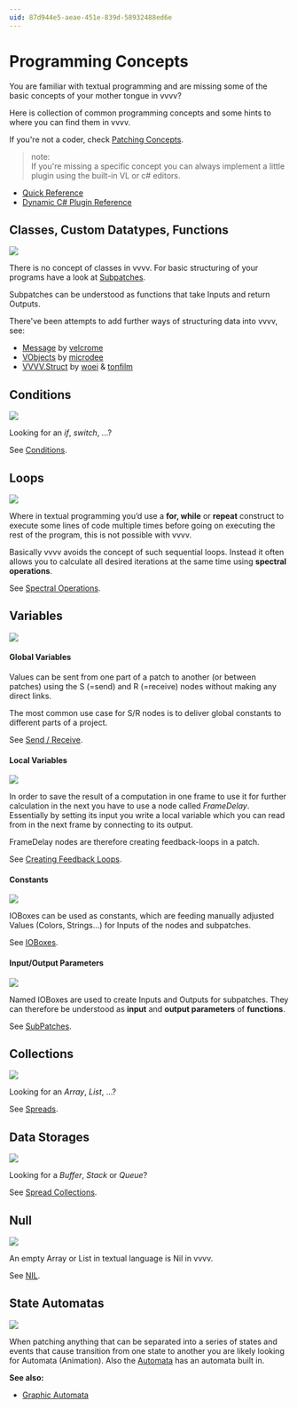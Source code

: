 ```yaml
---
uid: 87d944e5-aeae-451e-839d-58932488ed6e
---
```


# Programming Concepts

You are familiar with textual programming and are missing some of the basic concepts of your mother tongue in vvvv?  

Here is collection of common programming concepts and some hints to where you can find them in vvvv.  

If you're not a coder, check [Patching Concepts](xref:11e284ec-b6b0-47b2-bed3-f90a91e55e91).  


>note:  
If you're missing a specific concept you can always implement a little plugin using the built-in VL or c# editors.  

* [Quick Reference](xref:2879ae37-9e84-42ee-8e2e-8444d274bb6b)  
* [Dynamic C# Plugin Reference](xref:9fb98fc4-377b-49be-87ee-2c4741183b7c)  
  


## Classes, Custom Datatypes, Functions

![](~/img/patching-subpatches.png "")   



There is no concept of classes in vvvv. For basic structuring of your programs have a look at [Subpatches](xref:b66f153a-f7c3-4867-a8c9-bce69861d759).  

Subpatches can be understood as functions that take Inputs and return Outputs.  

There've been attempts to add further ways of structuring data into vvvv, see:  
* <a href="https://vvvv.org/contribution/message-2.0" class="extURL contribution" target="_blank">Message</a> by <span class="user"><a href="https://vvvv.org/users/velcrome" class="extURL" target="_blank">velcrome</a></span>  
* <a href="https://vvvv.org/contribution/vobjects" class="extURL contribution" target="_blank">VObjects</a> by <span class="user"><a href="https://vvvv.org/users/microdee" class="extURL" target="_blank">microdee</a></span>  
* <a href="https://github.com/woeishi/VVVV.Struct" class="extURL" target="_blank">VVVV.Struct</a> by <span class="user"><a href="https://vvvv.org/users/woei" class="extURL" target="_blank">woei</a></span> & <span class="user"><a href="https://vvvv.org/users/tonfilm" class="extURL" target="_blank">tonfilm</a></span>  


## Conditions

![](~/img/Conditions-SwitchSimple.png "")   



Looking for an *if*, *switch*, ...?  

See [Conditions](xref:69bdb72a-3e21-4b27-a4a6-c15e7c0ec56e).  


## Loops


![](~/img/patching-spectral2.png "")  


Where in textual programming you’d use a **for, while** or **repeat** construct to execute some lines of code multiple times before going on executing the rest of the program, this is not possible with vvvv.   

Basically vvvv avoids the concept of such sequential loops. Instead it often allows you to calculate all desired iterations at the same time using **spectral operations**.  

See [Spectral Operations](xref:81251c9c-350f-462d-9d61-6d81a6896ad9).  


## Variables

![](~/img/patching-send-receive2.png "")  


#### Global Variables
Values can be sent from one part of a patch to another (or between patches) using the S (=send) and R (=receive) nodes without making any direct links.  

The most common use case for S/R nodes is to deliver global constants to different parts of a project.   

See [Send / Receive](xref:32b954be-83f1-4b75-951f-f64e7fdd7c1b).  


#### Local Variables

![](~/img/patching-var-loop4.png "")   

In order to save the result of a computation in one frame to use it for further calculation in the next you have to use a node called *FrameDelay*. Essentially by setting its input you write a local variable which you can read from in the next frame by connecting to its output.  

FrameDelay nodes are therefore creating feedback-loops in a patch.  

See [Creating Feedback Loops](xref:4a3a1653-5c09-4102-a148-8f014f3d9a2e).  


#### Constants

![](~/img/patching-constants.png "")   

IOBoxes can be used as constants, which are feeding manually adjusted Values (Colors, Strings...) for Inputs of the nodes and subpatches.  

See [IOBoxes](xref:86693dba-d049-4027-874d-d53f0437ad66).  


#### Input/Output Parameters

![](~/img/patching-parameters.png "")  

Named IOBoxes are used to create Inputs and Outputs for subpatches. They can therefore be understood as **input** and **output parameters** of **functions**.  

See [SubPatches](xref:b66f153a-f7c3-4867-a8c9-bce69861d759).  



## Collections

![](~/img/Spreads_ColsAndRows_Output2.png "")   


Looking for an *Array*, *List*, ...?  

See [Spreads](xref:00327d1e-65ba-4424-997d-615d9a469503).  


## Data Storages

![](~/img/patching-SpreadCollections.png "")   


Looking for a *Buffer*, *Stack* or *Queue*?  

See [Spread Collections](xref:bdc0b656-7f64-4cb5-a7bc-eac1c28a8357).  


## Null

![](~/img/patching-nil.png "")  


An empty Array or List in textual language is Nil in vvvv.  

See [NIL](xref:a2b935e8-17cd-4c26-b701-4919803792d1#nil).  


## State Automatas

![](~/img/patching-automata.png "")  


When patching anything that can be separated into a series of states and events that cause transition from one state to another you are likely looking for <span class="node">Automata (Animation)</span>. Also the [Automata](xref:76f3717c-5da9-4a2a-9d53-4c5b982291a6#automata) has an automata built in.  

**See also:**  
* [Graphic Automata](xref:250959b9-c2b3-420e-ad36-0b7c6b784fb6)  


